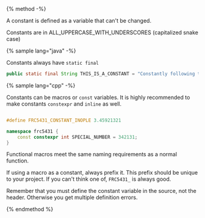 {% method -%}

A constant is defined as a variable that can't be changed.

Constants are in ALL\_UPPERCASE\_WITH\_UNDERSCORES (capitalized snake case)

{% sample lang="java" -%}

Constants always have `static final`

```java
public static final String THIS_IS_A_CONSTANT = "Constantly following the rules!";
```

{% sample lang="cpp" -%}

Constants can be macros or `const` variables. It is highly recommended to make constants `constexpr` and `inline` as well.

```c++

#define FRC5431_CONSTANT_INOPLE 3.45921321 

namespace frc5431 {
    const constexpr int SPECIAL_NUMBER = 342131;
}

```

Functional macros meet the same naming requirements as a normal function.

If using a macro as a constant, always prefix it. This prefix should be unique to your project. If you can't think one of, `FRC5431_` is always good.

Remember that you must define the constant variable in the source, not the header. Otherwise you get multiple definition errors.

{% endmethod %}

